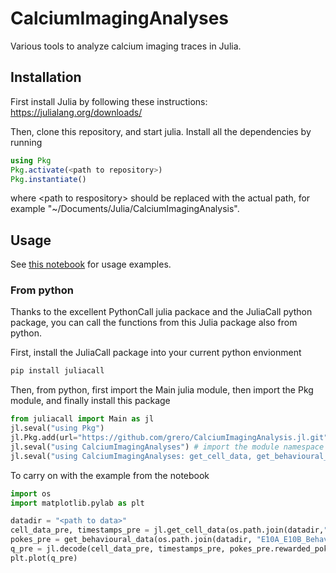 # CalciumImagingAnalyses

Various tools to analyze calcium imaging traces in Julia.

## Installation

First install Julia by following these instructions: https://julialang.org/downloads/

Then, clone this repository, and start julia. Install all the dependencies by running

```julia
using Pkg
Pkg.activate(<path to repository>)
Pkg.instantiate()
```

where \<path to respository\> should be replaced with the actual path, for example "~/Documents/Julia/CalciumImagingAnalysis".

## Usage
See [this notebook](notebooks/usage.ipynb) for usage examples.

### From python
Thanks to the excellent PythonCall julia packace and the JuliaCall python package, you can call the functions from this Julia package also from python.

First, install the JuliaCall package into your current python envionment

```bash
pip install juliacall
```

Then, from python, first import the Main julia module, then import the Pkg module, and finally install this package

```python
from juliacall import Main as jl
jl.seval("using Pkg")
jl.Pkg.add(url="https://github.com/grero/CalciumImagingAnalysis.jl.git")
jl.seval("using CalciumImagingAnalyses") # import the module namespace
jl.seval("using CalciumImagingAnalyses: get_cell_data, get_behavioural_data, decode, train_decoder") # import useful functions
```

To carry on with the example from the notebook

```python
import os
import matplotlib.pylab as plt

datadir = "<path to data>"
cell_data_pre, timestamps_pre = jl.get_cell_data(os.path.join(datadir,"E10A","trace_10A_PRE3_unix.csv"),filter_accepted=False)
pokes_pre = get_behavioural_data(os.path.join(datadir, "E10A_E10B_Behavior/PRED3/E10A_PRED3.csv"))
q_pre = jl.decode(cell_data_pre, timestamps_pre, pokes_pre.rewarded_poke_time, pokes_pre.rewarded_poke_type,pratio=0.75)
plt.plot(q_pre)

```